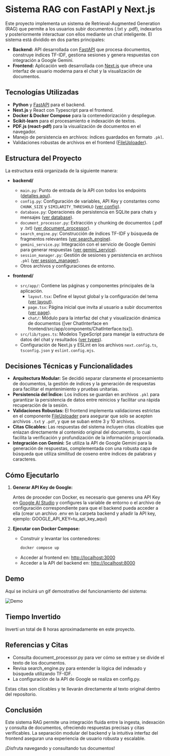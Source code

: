 # Sistema RAG con FastAPI y Next.js

Este proyecto implementa un sistema de Retrieval-Augmented Generation (RAG) que permite a los usuarios subir documentos (.txt y .pdf), indexarlos y posteriormente interactuar con ellos mediante un chat inteligente. El sistema está dividido en dos partes principales:

- **Backend:** API desarrollada con [FastAPI](backend/main.py) que procesa documentos, construye índices TF-IDF, gestiona sesiones y genera respuestas con integración a Google Gemini.
- **Frontend:** Aplicación web desarrollada con [Next.js](frontend/src/app/page.tsx) que ofrece una interfaz de usuario moderna para el chat y la visualización de documentos.

## Tecnologías Utilizadas

- **Python** y [FastAPI](backend/main.py) para el backend.
- **Next.js** y React con Typescript para el frontend.
- **Docker & Docker Compose** para la contenedorización y despliegue.
- **Scikit-learn** para el procesamiento e indexación de textos.
- **PDF.js (react-pdf)** para la visualización de documentos en el navegador.
- Manejo de persistencia en archivos: índices guardados en formato `.pkl`.
- Validaciones robustas de archivos en el frontend ([FileUploader](frontend/src/app/components/FileUploader.tsx)).

## Estructura del Proyecto

La estructura está organizada de la siguiente manera:

- **backend/**
  - `main.py`: Punto de entrada de la API con todos los endpoints ([detalles aquí](backend/main.py)).
  - `config.py`: Configuración de variables, API Key y constantes como `CHUNK_SIZE` y `SIMILARITY_THRESHOLD` ([ver config](backend/config.py)).
  - `database.py`: Operaciones de persistencia en SQLite para chats y mensajes ([ver database](backend/database.py)).
  - `document_processor.py`: Extracción y chunking de documentos (.pdf y .txt) ([ver document_processor](backend/document_processor.py)).
  - `search_engine.py`: Construcción de índices TF-IDF y búsqueda de fragmentos relevantes ([ver search_engine](backend/search_engine.py)).
  - `gemini_service.py`: Integración con el servicio de Google Gemini para generar respuestas ([ver gemini_service](backend/gemini_service.py)).
  - `session_manager.py`: Gestión de sesiones y persistencia en archivos `.pkl` ([ver session_manager](backend/session_manager.py)).
  - Otros archivos y configuraciones de entorno.

- **frontend/**
  - `src/app/`: Contiene las páginas y componentes principales de la aplicación.
    - `layout.tsx`: Define el layout global y la configuración del tema ([ver layout](frontend/src/app/layout.tsx)).
    - `page.tsx`: Página inicial que invita al usuario a subir documentos ([ver page](frontend/src/app/page.tsx)).
    - `chat/`: Módulo para la interfaz del chat y visualización dinámica de documentos ([ver ChatInterface en frontend/src/app/components/ChatInterface.tsx]).
  - `src/lib/types.ts`: Modelos TypeScript para manejar la estructura de datos del chat y resultados ([ver types](frontend/src/lib/types.ts)).
  - Configuración de Next.js y ESLint en los archivos `next.config.ts`, `tsconfig.json` y `eslint.config.mjs`.

## Decisiones Técnicas y Funcionalidades

- **Arquitectura Modular:** Se decidió separar claramente el procesamiento de documentos, la gestión de índices y la generación de respuestas para facilitar el mantenimiento y pruebas unitarias.
- **Persistencia del Índice:** Los índices se guardan en archivos `.pkl` para garantizar la persistencia de datos entre reinicios y facilitar una rápida recuperación de la sesión.
- **Validaciones Robustas:** El frontend implementa validaciones estrictas en el componente [FileUploader](frontend/src/app/components/FileUploader.tsx) para asegurar que solo se acepten archivos `.txt` y `.pdf`, y que se suban entre 3 y 10 archivos.
- **Citas Clicables:** Las respuestas del sistema incluyen citas clicables que enlazan directamente al contenido original del documento, lo cual facilita la verificación y profundización de la información proporcionada.
- **Integración con Gemini:** Se utiliza la API de Google Gemini para la generación de respuestas, complementada con una robusta capa de búsqueda que utiliza similitud de coseno entre índices de palabras y caracteres.

## Cómo Ejecutarlo

1. **Generar API Key de Google:**

   Antes de proceder con Docker, es necesario que generes una API Key en [Google AI Studio](https://aistudio.google.com/app/apikey) y configures la variable de entorno o el archivo de configuración correspondiente para que el backend pueda acceder a ella (crear
   un archivo .env en la carpeta backend y añadir la API key, ejemplo: GOOGLE_API_KEY=tu_api_key_aqui)

2. **Ejecutar con Docker Compose:**

   - Construir y levantar los contenedores:
     ```bash
     docker compose up
     ```
   - Acceder al frontend en: [http://localhost:3000](http://localhost:3000)
   - Acceder a la API del backend en: [http://localhost:8000](http://localhost:8000)

## Demo

Aquí se incluirá un gif demostrativo del funcionamiento del sistema:

![Demo](./Dynecron_New_GIF.gif)

## Tiempo Invertido
Invertí un total de 8 horas aproximadamente en este proyecto.

## Referencias y Citas

- Consulta document_processor.py para ver cómo se extrae y se divide el texto de los documentos.
- Revisa search_engine.py para entender la lógica del indexado y búsqueda utilizando TF-IDF.
- La configuración de la API de Google se realiza en config.py.

Estas citas son clicables y te llevarán directamente al texto original dentro del repositorio.

## Conclusión

Este sistema RAG permite una integración fluida entre la ingesta, indexación y consulta de documentos, ofreciendo respuestas precisas y citas verificables. La separación modular del backend y la intuitiva interfaz del frontend aseguran una experiencia de usuario robusta y escalable.

¡Disfruta navegando y consultando tus documentos!
